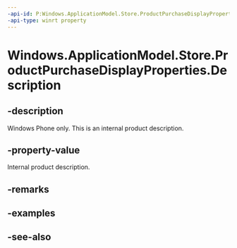 ```yaml
---
-api-id: P:Windows.ApplicationModel.Store.ProductPurchaseDisplayProperties.Description
-api-type: winrt property
---
```


<!-- Property syntax
public string Description { get;  set; }
-->

# Windows.ApplicationModel.Store.ProductPurchaseDisplayProperties.Description

## -description
Windows Phone only. This is an internal product description.

## -property-value
Internal product description.

## -remarks

## -examples

## -see-also
